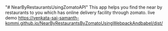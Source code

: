"# NearByRestaurantsUsingZomatoAPI" 
This app helps you find the near by restaurants to you which has online delivery facility through zomato.
live demo https://venkata-sai-samanth-kommi.github.io/NearByRestaurantsByZomatoUsingWebpackAndbabel/dist/
